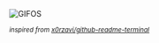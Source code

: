 <div align="justify">
<picture>
    <source media="(prefers-color-scheme: dark)" srcset="https://i.ibb.co/ckm8p9G/output-gif.gif">
    <source media="(prefers-color-scheme: light)" srcset="https://i.ibb.co/ckm8p9G/output-gif.gif">
    <img alt="GIFOS" src="https://i.ibb.co/ckm8p9G/output-gif.gif">
</picture>

<sub><i>inspired from [x0rzavi/github-readme-terminal](https://github.com/x0rzavi/github-readme-terminal)</i></sub>

</div>

<!-- Image deletion URL: https://ibb.co/sbB1D40/904f782668e4f7a7c21c9065f88cedba -->